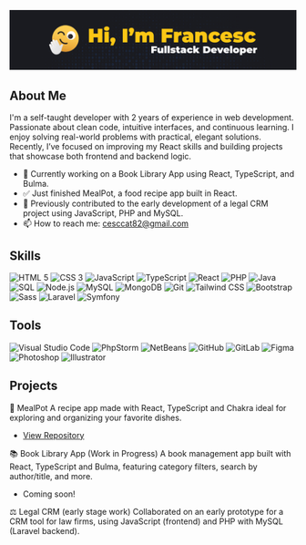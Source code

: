 ![My Profile Image](https://github.com/cescktNC/cescktNC/blob/main/img/portada_github.jpg)

## About Me

I'm a self-taught developer with 2 years of experience in web development. Passionate about clean code, intuitive interfaces, and continuous learning. I enjoy solving real-world problems with practical, elegant solutions. Recently, I’ve focused on improving my React skills and building projects that showcase both frontend and backend logic.

- 🔭 Currently working on a Book Library App using React, TypeScript, and Bulma.
- ✅ Just finished MealPot, a food recipe app built in React.
- 🧪 Previously contributed to the early development of a legal CRM project using JavaScript, PHP and MySQL.
- 📫 How to reach me: cesccat82@gmail.com

## Skills

![HTML 5](https://img.shields.io/badge/-HTML5-E34F26?style=flat-square&logo=html5&logoColor=white)
![CSS 3](https://img.shields.io/badge/-CSS3-1572B6?style=flat-square&logo=css3&logoColor=white)
![JavaScript](https://img.shields.io/badge/-JavaScript-F7DF1E?style=flat-square&logo=javascript&logoColor=white)
![TypeScript](https://img.shields.io/badge/-TypeScript-3178C6?style=flat-square&logo=typescript&logoColor=white)
![React](https://img.shields.io/badge/-React-61DAFB?style=flat-square&logo=react&logoColor=white)
![PHP](https://img.shields.io/badge/-PHP-777BB4?style=flat-square&logo=php&logoColor=white)
![Java](https://img.shields.io/badge/-Java-007396?style=flat-square&logo=java&logoColor=white)
![SQL](https://img.shields.io/badge/-SQL-9b9b9b?style=flat-square&logo=sql&logoColor=white)
![Node.js](https://img.shields.io/badge/-Node.js-5FA04E?style=flat-square&logo=nodedotjs&logoColor=white)
![MySQL](https://img.shields.io/badge/-MySQL-4479A1?style=flat-square&logo=mysql&logoColor=white)
![MongoDB](https://img.shields.io/badge/-MongoDB-47A248?style=flat-square&logo=mongodb&logoColor=white)
![Git](https://img.shields.io/badge/-GIT-F05032?style=flat-square&logo=git&logoColor=white)
![Tailwind CSS](https://img.shields.io/badge/-Tailwind%20CSS-38B2AC?style=flat-square&logo=tailwindcss&logoColor=white)
![Bootstrap](https://img.shields.io/badge/-Bootstrap-7952B3?style=flat-square&logo=bootstrap&logoColor=white)
![Sass](https://img.shields.io/badge/-Sass-CC6699?style=flat-square&logo=sass&logoColor=white)
![Laravel](https://img.shields.io/badge/-Laravel-FF2D20?style=flat-square&logo=laravel&logoColor=white)
![Symfony](https://img.shields.io/badge/-Symfony-000000?style=flat-square&logo=symfony&logoColor=white)

## Tools

![Visual Studio Code](https://img.shields.io/badge/-Visual Studio Code-007ACC?style=flat-square =visualstudiocode =white)
![PhpStorm](https://img.shields.io/badge/-PhpStorm-000000?style=flat-square&logo=phpstorm&logoColor=white)
![NetBeans](https://img.shields.io/badge/-NetBeans-1B6AC6?style=flat-square&logo=apachenetbeanside&logoColor=white)
![GitHub](https://img.shields.io/badge/-GitHub-181717?style=flat-square&logo=github&logoColor=white)
![GitLab](https://img.shields.io/badge/-GitLab-FC6D26?style=flat-square&logo=gitlab&logoColor=white)
![Figma](https://img.shields.io/badge/-Figma-F24E1E?style=flat-square&logo=figma&logoColor=white)
![Photoshop](https://img.shields.io/badge/-Photoshop-31A8FF?style=flat-square&logo=adobephotoshop&logoColor=white)
![Illustrator](https://img.shields.io/badge/-Illustrator-FF9A00?style=flat-square&logo=adobeillustrator&logoColor=white)

## Projects

🍲 MealPot
A recipe app made with React, TypeScript and Chakra ideal for exploring and organizing your favorite dishes.

- [View Repository](https://github.com/cescktNC/meal-pot-app.git)

📚 Book Library App (Work in Progress)
A book management app built with React, TypeScript and Bulma, featuring category filters, search by author/title, and more.

- Coming soon!

⚖️ Legal CRM (early stage work)
Collaborated on an early prototype for a CRM tool for law firms, using JavaScript (frontend) and PHP with MySQL (Laravel backend).
